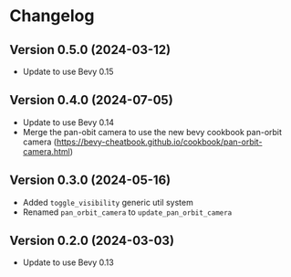# Changelog

## Version 0.5.0 (2024-03-12)

- Update to use Bevy 0.15

## Version 0.4.0 (2024-07-05)

- Update to use Bevy 0.14
- Merge the pan-obit camera to use the new bevy cookbook pan-orbit camera (https://bevy-cheatbook.github.io/cookbook/pan-orbit-camera.html)

## Version 0.3.0 (2024-05-16)

- Added `toggle_visibility` generic util system
- Renamed `pan_orbit_camera` to `update_pan_orbit_camera`

## Version 0.2.0 (2024-03-03)

- Update to use Bevy 0.13
